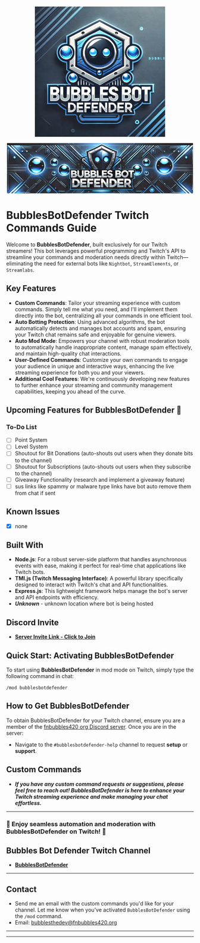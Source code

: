 <p align="center">
  <img src="https://github.com/FNBUBBLES420-ORG/Bubbles-Bot-Defender/blob/main/bubbles-bot-defender.png" alt="Banner" width="350"/>
</p>

<p align="center">
  <img src="https://github.com/FNBUBBLES420-ORG/Bubbles-Bot-Defender/blob/main/banner-bubbles-bot-defender.png" alt="Banner" width="500"/>
</p>


# BubblesBotDefender Twitch Commands Guide

Welcome to **BubblesBotDefender**, built exclusively for our Twitch streamers! This bot leverages powerful programming and Twitch's API to streamline your commands and moderation needs directly within Twitch—eliminating the need for external bots like `Nightbot`, `StreamElements`, or `Streamlabs`.

## Key Features

- **Custom Commands**: Tailor your streaming experience with custom commands. Simply tell me what you need, and I'll implement them directly into the bot, centralizing all your commands in one efficient tool.
- **Auto Botting Protection**: Using advanced algorithms, the bot automatically detects and manages bot accounts and spam, ensuring your Twitch chat remains safe and enjoyable for genuine viewers.
- **Auto Mod Mode**: Empowers your channel with robust moderation tools to automatically handle inappropriate content, manage spam effectively, and maintain high-quality chat interactions.
- **User-Defined Commands**: Customize your own commands to engage your audience in unique and interactive ways, enhancing the live streaming experience for both you and your viewers.
- **Additional Cool Features**: We're continuously developing new features to further enhance your streaming and community management capabilities, keeping you ahead of the curve.

## Upcoming Features for BubblesBotDefender 🎉

### To-Do List
- [ ] Point System
- [ ] Level System
- [ ] Shoutout for Bit Donations (auto-shouts out users when they donate bits to the channel)
- [ ] Shoutout for Subscriptions (auto-shouts out users when they subscribe to the channel)
- [ ] Giveaway Functionality (research and implement a giveaway feature)
- [ ] sus links like spammy or malware type links have bot auto remove them from chat if sent

## Known Issues
- [x] none

## Built With

- **Node.js**: For a robust server-side platform that handles asynchronous events with ease, making it perfect for real-time chat applications like Twitch bots.
- **TMI.js (Twitch Messaging Interface)**: A powerful library specifically designed to interact with Twitch's chat and API functionalities.
- **Express.js**: This lightweight framework helps manage the bot's server and API endpoints with efficiency.
- ***Unknown*** - unknown location where bot is being hosted

## Discord Invite
- **[Server Invite Link - Click to Join](https://discord.gg/HEq9FB85M2)**

## Quick Start: Activating BubblesBotDefender

To start using **BubblesBotDefender** in mod mode on Twitch, simply type the following command in chat:

```
/mod bubblesbotdefender
```

## How to Get BubblesBotDefender

To obtain BubblesBotDefender for your Twitch channel, ensure you are a member of the [fnbubbles420 org Discord server](https://discord.gg/HEq9FB85M2). Once you are in the server:

- Navigate to the `#bubblesbotdefender-help` channel to request **setup** or **support**.

## Custom Commands

- ***If you have any custom command requests or suggestions, please feel free to reach out! BubblesBotDefender is here to enhance your Twitch streaming experience and make managing your chat effortless.***

---
### 🌟 Enjoy seamless automation and moderation with BubblesBotDefender on Twitch! 🌟

## Bubbles Bot Defender Twitch Channel

- **[BubblesBotDefender](https://twitch.tv/bubblesbotdefender)**

---

## Contact
- Send me an email with the custom commands you'd like for your channel. Let me know when you’ve activated `BubblesBotDefender` using the `/mod` command.
- Email: bubblesthedev@fnbubbles420.org

---
---
